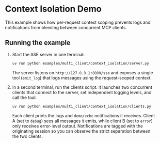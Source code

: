 # Context Isolation Demo

This example shows how per-request context scoping prevents logs and
notifications from bleeding between concurrent MCP clients.

## Running the example

1. Start the SSE server in one terminal:

   ```bash
   uv run python examples/multi_client/context_isolation/server.py
   ```

   The server listens on `http://127.0.0.1:8000/sse` and exposes a single tool
   (`emit_log`) that logs messages using the request-scoped context.

2. In a second terminal, run the clients script. It launches two concurrent
   clients that connect to the server, set independent logging levels, and call
   the tool.

   ```bash
   uv run python examples/multi_client/context_isolation/clients.py
   ```

   Each client prints the logs and `demo/echo` notifications it receives. Client
   A (set to `debug`) sees all messages it emits, while client B (set to
   `error`) only receives error-level output. Notifications are tagged with the
   originating session so you can observe the strict separation between the two
   clients.
